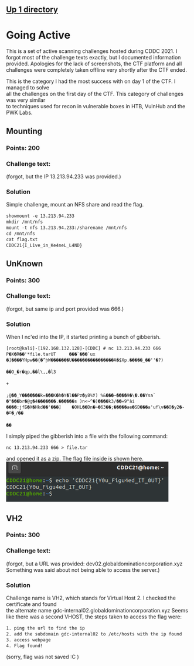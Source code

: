 ## [Up 1 directory](../CDDC_2021.md)
  
# Going Active
This is a set of active scanning challenges hosted during CDDC 2021.
I forgot most of the challenge texts exactly, but I documented information provided.
Apologies for the lack of screenshots, the CTF platform and all challenges were completely
taken offline very shortly after the CTF ended.

This is the category I had the most success with on day 1 of the CTF. I managed to solve  
all the challenges on the first day of the CTF. This category of challenges was very similar  
to techniques used for recon in vulnerable boxes in HTB, VulnHub and the PWK Labs.
  
## Mounting
### Points: 200
### Challenge text:
(forgot, but the IP 13.213.94.233 was provided.)
  
### Solution
Simple challenge, mount an NFS share and read the flag.
```
showmount -e 13.213.94.233
mkdir /mnt/nfs
mount -t nfs 13.213.94.233:/sharename /mnt/nfs
cd /mnt/nfs
cat flag.txt
CDDC21{I_L1ve_in_Ke4neL_L4ND}
```
  
## UnKnown
### Points: 300
### Challenge text:
(forgot, but same ip and port provided was 666.)
  
### Solution
When I nc'ed into the IP, it started printing a bunch of gibberish.  
  
```
[root@kali]-[192.168.132.128]-[CDDC] # nc 13.213.94.233 666
P�X�R��'*file.tarUT     ���`���`ux
�]����YHpw��{�^իW�������U����������������A�$Xp.�����_��''�?)
                                                            ��O_�r�qp,��l\,,�l3
                                                                               +
                                                                                ;@��_Y�������k=���K�h�Y�l��Pz�yB%У) %&���~����9�\�.��Ysa` �"���br�@g�4�������.������s )n<~^�)����k3/��=9"ài ����:jfƂ�X�Hkd��'���]    �OHL��Dn�~�63��;�����ae�SD���a'uf\v��O�y2�-�©�˻/��
                                                                                  ��

```  
I simply piped the gibberish into a file with the following command:
```
nc 13.213.94.233 666 > file.tar
```
and opened it as a zip. The flag file inside is shown here.
![flag](./Going_Active/flag2.png)
  
## VH2
### Points: 300
### Challenge text:
(forgot, but a URL was provided: dev02.globaldominationcorporation.xyz  
Something was said about not being able to access the server.)

  
### Solution
Challenge name is VH2, which stands for Virtual Host 2. I checked the certificate and found  
the alternate name gdc-internal02.globaldominationcorporation.xyz
Seems like there was a second VHOST, the steps taken to access the flag were:
  
```
1. ping the url to find the ip
2. add the subdomain gdc-internal02 to /etc/hosts with the ip found
3. access webpage
4. Flag found!
```
(sorry, flag was not saved :C )